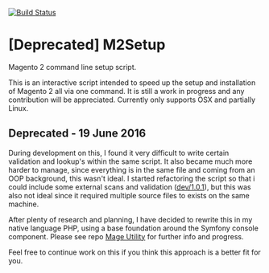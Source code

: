 [![Build Status](https://travis-ci.org/SirMuppit/m2setup.svg?branch=master)](https://travis-ci.org/SirMuppit/m2setup)

# [Deprecated] M2Setup
Magento 2 command line setup script.

This is an interactive script intended to speed up the setup and installation of Magento 2 all via one command. It is
still a work in progress and any contribution will be appreciated. Currently only supports OSX and partially Linux. 

## Deprecated - 19 June 2016
During development on this, I found it very difficult to write certain validation and lookup's within the same script.
It also became much more harder to manage, since everything is in the same file and coming from an OOP background, this
wasn't ideal. I started refactoring the script so that i could include some external scans and validation
([dev/1.0.1](https://github.com/SirMuppit/M2Setup/tree/dev/1.0.1)), but this was also not ideal since it required
multiple source files to exists on the same machine.

After plenty of research and planning, I have decided to rewrite this in my native language PHP, using a
base foundation around the Symfony console component. Please see repo [Mage Utility](https://github.com/SirMuppit/mage-utility)
for further info and progress.

Feel free to continue work on this if you think this approach is a better fit for you.